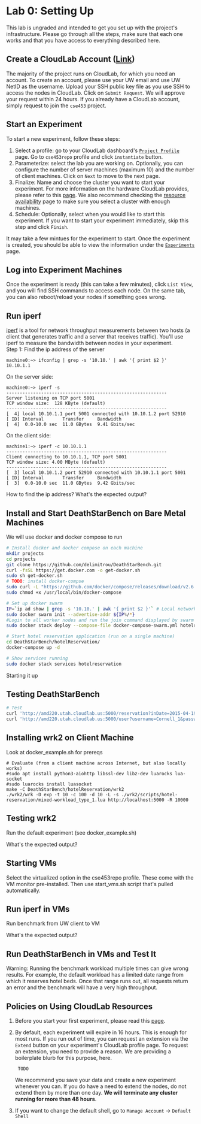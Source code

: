 # Lab 0: Setting Up

This lab is ungraded and intended to get you set up with the project's
infrastructure. Please go through all the steps, make sure that each
one works and that you have access to everything described here.

## Create a CloudLab Account ([Link](https://www.cloudlab.us/signup.php?pid=cse453))

The majority of the project runs on CloudLab, for which you need an
account. To create an account, please use your UW email and use UW
NetID as the username. Upload your SSH public key file as you use SSH to 
access the nodes in CloudLab. Click on `Submit
Request`. We will approve your request within 24 hours. If you already
have a CloudLab account, simply request to join the `cse453` project.

## Start an Experiment

To start a new experiment, follow these steps:

1. Select a profile: go to your CloudLab dashboard's  [`Project Profile`](https://www.cloudlab.us/user-dashboard.php#projectprofiles) page. Go to `cse453repo` profile and click `instantiate` button. 
2. Parameterize: select the lab you are working on. Optionally, you can configure the number of server machines (maximum 10) and the number of client machines. Click on `Next` to move to the next page.
3. Finalize: Name and choose the cluster you want to start your experiment. For more information on the hardware CloudLab provides, please refer to this [page](http://docs.cloudlab.us/hardware.html). We also recommend checking the [resource availability](https://www.cloudlab.us/resinfo.php) page to make sure you select a cluster with enough machines.
4. Schedule: Optionally, select when you would like to start this experiment. If you want to start your experiment immediately, skip this step and click `Finish`.

It may take a few mintues for the experiment to start. Once the experiment is created, you should be able to view the
information under the [`Experiments`](https://www.cloudlab.us/user-dashboard.php#experiments) page.

## Log into Experiment Machines

Once the experiment is ready (this can take a few minutes), click
`List View`, and you will find SSH commands to access each node. On the
same tab, you can also reboot/reload your nodes if something goes wrong.

<!-- ## Find a Client Machine at UW -->

## Run iperf

[iperf](https://iperf.fr/iperf-doc.php) is a tool for network throughput measurements between two hosts (a client that generates traffic and a server that receives traffic). You'll use iperf to measure the bandwidth between nodes in your experiment. <br />
Step 1: Find the ip address of the server
```console
machine0:~> ifconfig | grep -s '10.10.' | awk '{ print $2 }'
10.10.1.1
```

On the server side:
```console
machine0:~> iperf -s
------------------------------------------------------------
Server listening on TCP port 5001
TCP window size:  128 KByte (default)
------------------------------------------------------------
[  4] local 10.10.1.1 port 5001 connected with 10.10.1.2 port 52910
[ ID] Interval       Transfer     Bandwidth
[  4]  0.0-10.0 sec  11.0 GBytes  9.41 Gbits/sec
```
On the client side:
```console
machine1:~> iperf -c 10.10.1.1
------------------------------------------------------------
Client connecting to 10.10.1.1, TCP port 5001
TCP window size: 4.00 MByte (default)
------------------------------------------------------------
[  3] local 10.10.1.2 port 52910 connected with 10.10.1.1 port 5001
[ ID] Interval       Transfer     Bandwidth
[  3]  0.0-10.0 sec  11.0 GBytes  9.42 Gbits/sec
```

How to find the ip address? What's the expected output?

## Install and Start DeathStarBench on Bare Metal Machines
We will use docker and docker compose to run 

```bash
# Install docker and docker compose on each machine
mkdir projects
cd projects
git clone https://github.com/delimitrou/DeathStarBench.git
curl -fsSL https://get.docker.com -o get-docker.sh
sudo sh get-docker.sh
# TODO: install docker-compse
sudo curl -L "https://github.com/docker/compose/releases/download/v2.6.1/docker-compose-$(uname -s)-$(uname -m)" -o /usr/local/bin/docker-compose
sudo chmod +x /usr/local/bin/docker-compose

# Set up docker swarm
IP=`ip ad show | grep -s '10.10.' | awk '{ print $2 }'` # Local network IP
sudo docker swarm init --advertise-addr ${IP%/*}
#Login to all worker nodes and run the join command displayed by swarm init
sudo docker stack deploy --compose-file docker-compose-swarm.yml hotelreservation

# Start hotel reservation application (run on a single machine)
cd DeathStarBench/hotelReservation/
docker-compose up -d

# Show services running
sudo docker stack services hotelreservation
```

Starting it up

## Testing DeathStarBench

```bash
# Test
curl 'http://amd220.utah.cloudlab.us:5000/reservation?inDate=2015-04-19&outDate=2015-04-24&lat=nil&lon=nil&hotelId=9&customerName=Cornell_1&username=Cornell_1&password=1111111111&number=1'
curl 'http://amd220.utah.cloudlab.us:5000/user?username=Cornell_1&password=1111111111'
```

## Installing wrk2 on Client Machine

Look at docker_example.sh for prereqs
```
# Evaluate (from a client machine across Internet, but also locally works)
#sudo apt install python3-aiohttp libssl-dev libz-dev luarocks lua-socket
#sudo luarocks install luasocket
make -C DeathStarBench/hotelReservation/wrk2
./wrk2/wrk -D exp -t 10 -c 100 -d 10 -L -s ./wrk2/scripts/hotel-reservation/mixed-workload_type_1.lua http://localhost:5000 -R 10000
```

## Testing wrk2

Run the default experiment (see docker_example.sh)

What's the expected output?

## Starting VMs

Select the virtualized option in the cse453repo profile. These come
with the VM monitor pre-installed. Then use start_vms.sh script that's
pulled automatically.

## Run iperf in VMs

Run benchmark from UW client to VM

What's the expected output?

## Run DeathStarBench in VMs and Test It

Warning: Running the benchmark workload multiple times can give wrong
results. For example, the default workload has a limited date range
from which it reserves hotel beds. Once that range runs out, all
requests return an error and the benchmark will have a very high
throughput.

## Policies on Using CloudLab Resources

1. Before you start your first experiment, please read this
   [page](https://cloudlab.us/aup.php). 

2. By default, each experiment will expire in 16 hours. This is enough
   for most runs. If you run out of time, you can request an extension
   via the `Extend` button on your experiment's CloudLab profile
   page. To request an extension, you need to provide a
   reason. We are providing a boilerplate blurb for this purpose,
   here.

        TODO

   We recommend you save your data and create a new experiment
   whenever you can. If you do have a need to extend the nodes, 
   do not extend them by more than one day. **We will terminate any cluster running for more than 48 hours**.

3. If you want to change the default shell, go to `Manage Account` -> `Default Shell`
